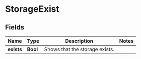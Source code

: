 # StorageExist

## Fields
| Name       | Type     | Description                    | Notes |
|------------|----------|--------------------------------|-------|
| **exists** | **Bool** | Shows that the storage exists. |       | 



